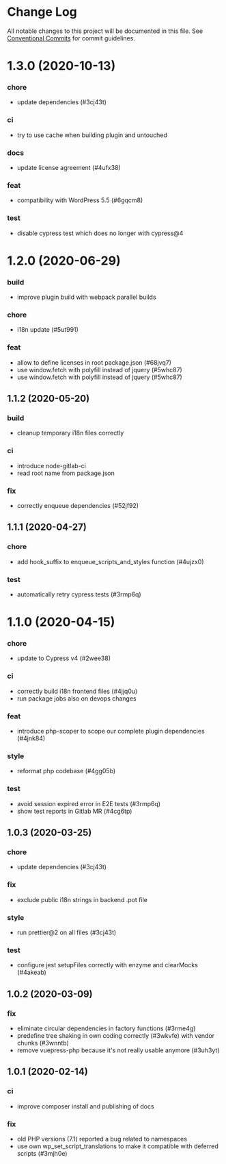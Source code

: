 # Change Log

All notable changes to this project will be documented in this file.
See [Conventional Commits](https://conventionalcommits.org) for commit guidelines.

# 1.3.0 (2020-10-13)


### chore

* update dependencies (#3cj43t)


### ci

* try to use cache when building plugin and untouched


### docs

* update license agreement (#4ufx38)


### feat

* compatibility with WordPress 5.5 (#6gqcm8)


### test

* disable cypress test which does no longer with cypress@4





# 1.2.0 (2020-06-29)


### build

* improve plugin build with webpack parallel builds


### chore

* i18n update (#5ut991)


### feat

* allow to define licenses in root package.json (#68jvq7)
* use window.fetch with polyfill instead of jquery (#5whc87)
* use window.fetch with polyfill instead of jquery (#5whc87)





## 1.1.2 (2020-05-20)


### build

* cleanup temporary i18n files correctly


### ci

* introduce node-gitlab-ci
* read root name from package.json


### fix

* correctly enqueue dependencies (#52jf92)





## 1.1.1 (2020-04-27)


### chore

* add hook_suffix to enqueue_scripts_and_styles function (#4ujzx0)


### test

* automatically retry cypress tests (#3rmp6q)





# 1.1.0 (2020-04-15)


### chore

* update to Cypress v4 (#2wee38)


### ci

* correctly build i18n frontend files (#4jjq0u)
* run package jobs also on devops changes


### feat

* introduce php-scoper to scope our complete plugin dependencies (#4jnk84)


### style

* reformat php codebase (#4gg05b)


### test

* avoid session expired error in E2E tests (#3rmp6q)
* show test reports in Gitlab MR (#4cg6tp)





## 1.0.3 (2020-03-25)


### chore

* update dependencies (#3cj43t)


### fix

* exclude public i18n strings in backend .pot file


### style

* run prettier@2 on all files (#3cj43t)


### test

* configure jest setupFiles correctly with enzyme and clearMocks (#4akeab)





## 1.0.2 (2020-03-09)


### fix

* eliminate circular dependencies in factory functions (#3rme4g)
* predefine tree shaking in own coding correctly (#3wkvfe) with vendor chunks (#3wnntb)
* remove vuepress-php because it's not really usable anymore (#3uh3yt)





## 1.0.1 (2020-02-14)


### ci

* improve composer install and publishing of docs


### fix

* old PHP versions (7.1) reported a bug related to namespaces
* use own wp_set_script_translations to make it compatible with deferred scripts (#3mjh0e)
